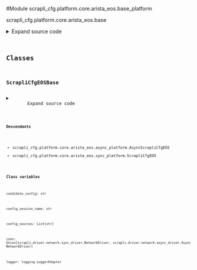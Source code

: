 <link rel="preload stylesheet" as="style" href="https://cdnjs.cloudflare.com/ajax/libs/10up-sanitize.css/11.0.1/sanitize.min.css" integrity="sha256-PK9q560IAAa6WVRRh76LtCaI8pjTJ2z11v0miyNNjrs=" crossorigin>
<link rel="preload stylesheet" as="style" href="https://cdnjs.cloudflare.com/ajax/libs/10up-sanitize.css/11.0.1/typography.min.css" integrity="sha256-7l/o7C8jubJiy74VsKTidCy1yBkRtiUGbVkYBylBqUg=" crossorigin>
<link rel="stylesheet preload" as="style" href="https://cdnjs.cloudflare.com/ajax/libs/highlight.js/10.1.1/styles/github.min.css" crossorigin>
<script defer src="https://cdnjs.cloudflare.com/ajax/libs/highlight.js/10.1.1/highlight.min.js" integrity="sha256-Uv3H6lx7dJmRfRvH8TH6kJD1TSK1aFcwgx+mdg3epi8=" crossorigin></script>
<script>window.addEventListener('DOMContentLoaded', () => hljs.initHighlighting())</script>















#Module scrapli_cfg.platform.core.arista_eos.base_platform

scrapli_cfg.platform.core.arista_eos.base

<details class="source">
    <summary>
        <span>Expand source code</span>
    </summary>
    <pre>
        <code class="python">
"""scrapli_cfg.platform.core.arista_eos.base"""
import json
import re
from datetime import datetime
from logging import LoggerAdapter
from typing import Iterable, List, Tuple, Union

from scrapli.driver import AsyncNetworkDriver, NetworkDriver
from scrapli.response import Response
from scrapli_cfg.exceptions import ScrapliCfgException
from scrapli_cfg.platform.core.arista_eos.patterns import (
    BANNER_PATTERN,
    END_PATTERN,
    GLOBAL_COMMENT_LINE_PATTERN,
    VERSION_PATTERN,
)
from scrapli_cfg.response import ScrapliCfgResponse

CONFIG_SOURCES = [
    "running",
    "startup",
]


class ScrapliCfgEOSBase:
    conn: Union[NetworkDriver, AsyncNetworkDriver]
    logger: LoggerAdapter
    config_sources: List[str]
    config_session_name: str
    candidate_config: str

    @staticmethod
    def _parse_version(device_output: str) -> str:
        """
        Parse version string out of device output

        Args:
            device_output: output from show version command

        Returns:
            str: device version string

        Raises:
            N/A

        """
        version_string_search = re.search(pattern=VERSION_PATTERN, string=device_output)

        if not version_string_search:
            return ""

        version_string = version_string_search.group(0) or ""
        return version_string

    @staticmethod
    def _parse_config_sessions(device_output: str) -> List[str]:
        """
        Parse config session names out of device output

        Args:
            device_output: output from show version command

        Returns:
            list[str]: config session names

        Raises:
            N/A

        """
        try:
            config_session_dict = json.loads(device_output)
        except json.JSONDecodeError:
            return []

        sessions = list(config_session_dict.get("sessions", {}))
        return sessions

    @staticmethod
    def _get_config_command(source: str) -> str:
        """
        Return command to use to get config based on the provided source

        Args:
            source: name of the config source, generally running|startup

        Returns:
            str: command to use to fetch the requested config

        Raises:
            N/A

        """
        if source == "running":
            return "show running-config"
        return "show startup-config"

    @staticmethod
    def _prepare_config_payloads(config: str) -> Tuple[str, str]:
        """
        Prepare a configuration so it can be nicely sent to the device via scrapli

        Args:
            config: configuration to prep

        Returns:
            tuple: tuple of "normal" config lines and "eager" config lines

        Raises:
            N/A

        """
        # remove comment lines
        config = re.sub(pattern=GLOBAL_COMMENT_LINE_PATTERN, repl="!", string=config)

        # remove "end" at the end of config if present - if its present it will drop scrapli out
        # of the config session which we do not want
        config = re.sub(pattern=END_PATTERN, repl="!", string=config)

        # find all sections that need to be "eagerly" sent
        eager_config = re.findall(pattern=BANNER_PATTERN, string=config)
        for eager_section in eager_config:
            config = config.replace(eager_section, "!")

        joined_eager_config = "\n".join(captured_section for captured_section in eager_config)

        return config, joined_eager_config

    def _prepare_load_config_session_and_payload(self, config: str) -> Tuple[str, str, bool]:
        """
        Prepare the normal and eager payloads and decide if we need to register a config session

        Args:
            config: candidate config to load

        Returns:
            tuple: tuple containing "normal" config elements to send to the device and "eager" mode
                config elements to send to the device (things like banners/macro that require
                scrapli "eager=True"), and lastly a bool indicating if the config session needs to
                be registered on the device

        Raises:
            N/A

        """
        config, eager_config = self._prepare_config_payloads(config=config)

        register_config_session = False
        if not self.config_session_name:
            self.config_session_name = f"scrapli_cfg_{round(datetime.now().timestamp())}"
            self.logger.debug(f"configuration session name will be '{self.config_session_name}'")
            register_config_session = True

        return config, eager_config, register_config_session

    def _reset_config_session(self) -> None:
        """
        Reset config session info

        Resets the candidate config and config session name attributes -- when these are "empty" we
        know there is no current config session

        Args:
            N/A

        Returns:
            None

        Raises:
            N/A

        """
        self.logger.debug("resetting candidate config and config session name")
        self.candidate_config = ""
        self.config_session_name = ""

    def _normalize_source_candidate_configs(self, source_config: str) -> Tuple[str, str]:
        """
        Normalize candidate config and source config so that we can easily diff them

        Args:
            source_config: current config of the source config store

        Returns:
            ScrapliCfgDiff: scrapli cfg diff object

        Raises:
            N/A

        """
        self.logger.debug("normalizing source and candidate configs for diff object")

        # Remove all comment lines from both the source and candidate configs -- this is only done
        # here pre-diff, so we dont modify the user provided candidate config which can totally have
        # those comment lines - we only remove "global" (top level) comments though... user comments
        # attached to interfaces and the stuff will remain
        source_config = re.sub(pattern=GLOBAL_COMMENT_LINE_PATTERN, string=source_config, repl="")
        source_config = "\n".join(line for line in source_config.splitlines() if line)
        candidate_config = re.sub(
            pattern=GLOBAL_COMMENT_LINE_PATTERN, string=self.candidate_config, repl=""
        )
        candidate_config = "\n".join(line for line in candidate_config.splitlines() if line)

        return source_config, candidate_config

    def _pre_clear_config_sessions(self) -> ScrapliCfgResponse:
        """
        Handle pre "clear_config_sessions" operations for parity between sync and async

        Args:
            N/A

        Returns:
            ScrapliCfgResponse: new response object to update w/ get results

        Raises:
            N/A

        """
        self.logger.info("clear_config_sessions requested")

        response = ScrapliCfgResponse(
            host=self.conn.host, raise_for_status_exception=ScrapliCfgException
        )

        return response

    def _post_clear_config_sessions(
        self,
        response: ScrapliCfgResponse,
        scrapli_responses: Iterable[Response],
    ) -> ScrapliCfgResponse:
        """
        Handle post "clear_config_sessions" operations for parity between sync and async

        Args:
            response: response object to update
            scrapli_responses: list of scrapli response objects from fetching the version

        Returns:
            ScrapliCfgResponse: response object containing string of the version as the `result`
                attribute

        Raises:
            N/A

        """
        response.record_response(scrapli_responses=scrapli_responses)

        if response.failed:
            msg = "failed to clear device configuration session(s)"
            self.logger.critical(msg)
            response.result = msg
        else:
            response.result = "configuration session(s) cleared"

        return response
        </code>
    </pre>
</details>




## Classes

### ScrapliCfgEOSBase



<details class="source">
    <summary>
        <span>Expand source code</span>
    </summary>
    <pre>
        <code class="python">
class ScrapliCfgEOSBase:
    conn: Union[NetworkDriver, AsyncNetworkDriver]
    logger: LoggerAdapter
    config_sources: List[str]
    config_session_name: str
    candidate_config: str

    @staticmethod
    def _parse_version(device_output: str) -> str:
        """
        Parse version string out of device output

        Args:
            device_output: output from show version command

        Returns:
            str: device version string

        Raises:
            N/A

        """
        version_string_search = re.search(pattern=VERSION_PATTERN, string=device_output)

        if not version_string_search:
            return ""

        version_string = version_string_search.group(0) or ""
        return version_string

    @staticmethod
    def _parse_config_sessions(device_output: str) -> List[str]:
        """
        Parse config session names out of device output

        Args:
            device_output: output from show version command

        Returns:
            list[str]: config session names

        Raises:
            N/A

        """
        try:
            config_session_dict = json.loads(device_output)
        except json.JSONDecodeError:
            return []

        sessions = list(config_session_dict.get("sessions", {}))
        return sessions

    @staticmethod
    def _get_config_command(source: str) -> str:
        """
        Return command to use to get config based on the provided source

        Args:
            source: name of the config source, generally running|startup

        Returns:
            str: command to use to fetch the requested config

        Raises:
            N/A

        """
        if source == "running":
            return "show running-config"
        return "show startup-config"

    @staticmethod
    def _prepare_config_payloads(config: str) -> Tuple[str, str]:
        """
        Prepare a configuration so it can be nicely sent to the device via scrapli

        Args:
            config: configuration to prep

        Returns:
            tuple: tuple of "normal" config lines and "eager" config lines

        Raises:
            N/A

        """
        # remove comment lines
        config = re.sub(pattern=GLOBAL_COMMENT_LINE_PATTERN, repl="!", string=config)

        # remove "end" at the end of config if present - if its present it will drop scrapli out
        # of the config session which we do not want
        config = re.sub(pattern=END_PATTERN, repl="!", string=config)

        # find all sections that need to be "eagerly" sent
        eager_config = re.findall(pattern=BANNER_PATTERN, string=config)
        for eager_section in eager_config:
            config = config.replace(eager_section, "!")

        joined_eager_config = "\n".join(captured_section for captured_section in eager_config)

        return config, joined_eager_config

    def _prepare_load_config_session_and_payload(self, config: str) -> Tuple[str, str, bool]:
        """
        Prepare the normal and eager payloads and decide if we need to register a config session

        Args:
            config: candidate config to load

        Returns:
            tuple: tuple containing "normal" config elements to send to the device and "eager" mode
                config elements to send to the device (things like banners/macro that require
                scrapli "eager=True"), and lastly a bool indicating if the config session needs to
                be registered on the device

        Raises:
            N/A

        """
        config, eager_config = self._prepare_config_payloads(config=config)

        register_config_session = False
        if not self.config_session_name:
            self.config_session_name = f"scrapli_cfg_{round(datetime.now().timestamp())}"
            self.logger.debug(f"configuration session name will be '{self.config_session_name}'")
            register_config_session = True

        return config, eager_config, register_config_session

    def _reset_config_session(self) -> None:
        """
        Reset config session info

        Resets the candidate config and config session name attributes -- when these are "empty" we
        know there is no current config session

        Args:
            N/A

        Returns:
            None

        Raises:
            N/A

        """
        self.logger.debug("resetting candidate config and config session name")
        self.candidate_config = ""
        self.config_session_name = ""

    def _normalize_source_candidate_configs(self, source_config: str) -> Tuple[str, str]:
        """
        Normalize candidate config and source config so that we can easily diff them

        Args:
            source_config: current config of the source config store

        Returns:
            ScrapliCfgDiff: scrapli cfg diff object

        Raises:
            N/A

        """
        self.logger.debug("normalizing source and candidate configs for diff object")

        # Remove all comment lines from both the source and candidate configs -- this is only done
        # here pre-diff, so we dont modify the user provided candidate config which can totally have
        # those comment lines - we only remove "global" (top level) comments though... user comments
        # attached to interfaces and the stuff will remain
        source_config = re.sub(pattern=GLOBAL_COMMENT_LINE_PATTERN, string=source_config, repl="")
        source_config = "\n".join(line for line in source_config.splitlines() if line)
        candidate_config = re.sub(
            pattern=GLOBAL_COMMENT_LINE_PATTERN, string=self.candidate_config, repl=""
        )
        candidate_config = "\n".join(line for line in candidate_config.splitlines() if line)

        return source_config, candidate_config

    def _pre_clear_config_sessions(self) -> ScrapliCfgResponse:
        """
        Handle pre "clear_config_sessions" operations for parity between sync and async

        Args:
            N/A

        Returns:
            ScrapliCfgResponse: new response object to update w/ get results

        Raises:
            N/A

        """
        self.logger.info("clear_config_sessions requested")

        response = ScrapliCfgResponse(
            host=self.conn.host, raise_for_status_exception=ScrapliCfgException
        )

        return response

    def _post_clear_config_sessions(
        self,
        response: ScrapliCfgResponse,
        scrapli_responses: Iterable[Response],
    ) -> ScrapliCfgResponse:
        """
        Handle post "clear_config_sessions" operations for parity between sync and async

        Args:
            response: response object to update
            scrapli_responses: list of scrapli response objects from fetching the version

        Returns:
            ScrapliCfgResponse: response object containing string of the version as the `result`
                attribute

        Raises:
            N/A

        """
        response.record_response(scrapli_responses=scrapli_responses)

        if response.failed:
            msg = "failed to clear device configuration session(s)"
            self.logger.critical(msg)
            response.result = msg
        else:
            response.result = "configuration session(s) cleared"

        return response
        </code>
    </pre>
</details>


#### Descendants
- scrapli_cfg.platform.core.arista_eos.async_platform.AsyncScrapliCfgEOS
- scrapli_cfg.platform.core.arista_eos.sync_platform.ScrapliCfgEOS
#### Class variables

    
`candidate_config: str`




    
`config_session_name: str`




    
`config_sources: List[str]`




    
`conn: Union[scrapli.driver.network.sync_driver.NetworkDriver, scrapli.driver.network.async_driver.AsyncNetworkDriver]`




    
`logger: logging.LoggerAdapter`